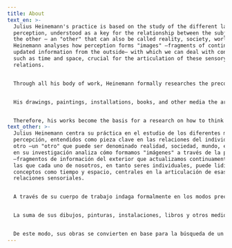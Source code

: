 ```yaml
---
title: About
text_en: >-
  Julius Heinemann's practice is based on the study of the different layers of
  perception, understood as a key for the relationship between the subject and
  the other – an "other" that can also be called reality, society, world, etc.
  Heinemann analyses how perception forms "images" –fragments of continuously
  updated information from the outside– with which we can deal with concepts
  such as time and space, crucial for the articulation of these sensory
  relations.


  Through all his body of work, Heinemann formally researches the preconceived ways to interpret abstract values such as scale, colour, shape, and light in order to redefine strategies to understand, from a subjective position, our relationship with what surrounds us. This approach results in the creation of new models that create an archive of personal images.


  His drawings, paintings, installations, books, and other media the artist works with, as well the collaborations with other artists, focus on developing a new vocabulary, that allows him to face up to the instability and the flow of nowness; this constant state of becoming, grasping other temporal and spatial structures.


  Therefore, his works become the basis for a research on how to think out of normative ideas in all fields of knowledge; ideas which reverberate in the conception of history, science or politics. This continued attitude of questioning what we see in physical terms, is contemplated as a tool for thinking and feeling, and as an alternative way of imagining the possibilities of a collectivity derived from individual perceptions.
text_other: >-
  Julius Heinemann centra su práctica en el estudio de los diferentes modos de
  percepción, entendidos como pieza clave en las relaciones del individuo con lo
  otro –un "otro" que puede ser denominado realidad, sociedad, mundo, etc. Así,
  en su investigación analiza cómo formamos "imágenes" a través de la percepción
  –fragmentos de información del exterior que actualizamos continuamente– con
  las que cada uno de nosotros, en tanto seres individuales, puede lidiar con
  conceptos como tiempo y espacio, centrales en la articulación de esas
  relaciones sensoriales.


  A través de su cuerpo de trabajo indaga formalmente en los modos preconcebidos con los que se interpretan valores abstractos: forma, escala, color, silueta… para redefinir desde ellos estrategias que, desde la subjetividad, entiendan nuestra relación con el tiempo y en el espacio con otros patrones, y así desarrollar un archivo de imágenes personales.


  La suma de sus dibujos, pinturas, instalaciones, libros y otros medios con los que el artista trabaja, así como las colaboraciones con otros artistas, trazan un vocabulario que le permite adquirir nuevas capacidades con las que afrontar la inestabilidad y el flujo continuo de la contemporaneidad, ese constante devenir, aprehendiendo otra temporalidad y espacialidad.


  De este modo, sus obras se convierten en base para la búsqueda de un pensamiento fuera de las ideas normativas establecidas en todo campo de conocimiento, y que reverberan en la concepción de la historia, la ciencia o la política. Su permanente actitud de cuestionamiento sobre lo que vemos físicamente, se plantea como una herramienta de pensamiento y sentimiento, como una alternativa para imaginar la posibilidad de una actitud colectiva compuesta por nociones libres individuales.
---
```


